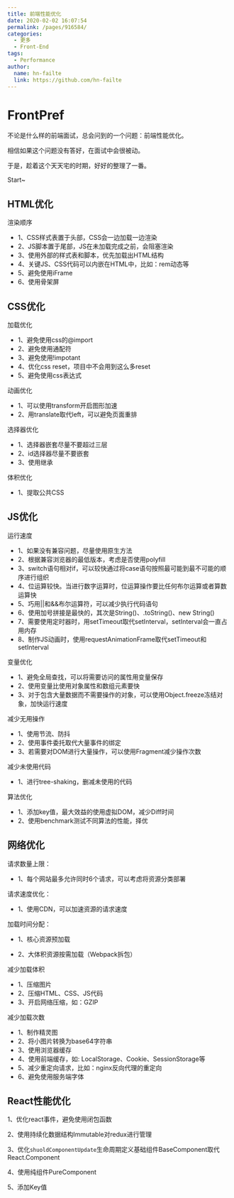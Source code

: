 ```yaml
---
title: 前端性能优化
date: 2020-02-02 16:07:54
permalink: /pages/916584/
categories:
  - 更多
  - Front-End
tags:
  - Performance
author:
  name: hn-failte
  link: https://github.com/hn-failte
---
```


# FrontPref

不论是什么样的前端面试，总会问到的一个问题：前端性能优化。

相信如果这个问题没有答好，在面试中会很被动。

于是，趁着这个天天宅的时期，好好的整理了一番。

Start~

## HTML优化

渲染顺序

- 1、CSS样式表置于头部，CSS会一边加载一边渲染
- 2、JS脚本置于尾部，JS在未加载完成之前，会阻塞渲染
- 3、使用外部的样式表和脚本，优先加载出HTML结构
- 4、关键JS、CSS代码可以内嵌在HTML中，比如：rem动态等
- 5、避免使用iFrame
- 6、使用骨架屏


## CSS优化

加载优化
- 1、避免使用css的@import
- 2、避免使用通配符
- 3、避免使用!impotant
- 4、优化css reset，项目中不会用到这么多reset
- 5、避免使用css表达式

动画优化
- 1、可以使用transform开启图形加速
- 2、用translate取代left，可以避免页面重排

选择器优化
- 1、选择器嵌套尽量不要超过三层
- 2、id选择器尽量不要嵌套
- 3、使用继承

体积优化
- 1、提取公共CSS


## JS优化

运行速度

- 1、如果没有兼容问题，尽量使用原生方法
- 2、根据兼容浏览器的最低版本，考虑是否使用polyfill
- 3、switch语句相对if，可以较快通过将case语句按照最可能到最不可能的顺序进行组织
- 4、位运算较快。当进行数字运算时，位运算操作要比任何布尔运算或者算数运算快
- 5、巧用||和&&布尔运算符，可以减少执行代码语句
- 6、使用加号拼接是最快的，其次是String()、.toString()、new String()
- 7、需要使用定时器时，用setTimeout取代setInterval，setInterval会一直占用内存
- 8、制作JS动画时，使用requestAnimationFrame取代setTimeout和setInterval

变量优化

- 1、避免全局查找，可以将需要访问的属性用变量保存
- 2、使用变量比使用对象属性和数组元素要快
- 3、对于包含大量数据而不需要操作的对象，可以使用Object.freeze冻结对象，加快运行速度

减少无用操作

- 1、使用节流、防抖
- 2、使用事件委托取代大量事件的绑定
- 3、若需要对DOM进行大量操作，可以使用Fragment减少操作次数

减少未使用代码

- 1、进行tree-shaking，删减未使用的代码

算法优化

- 1、添加key值，最大效益的使用虚拟DOM，减少Diff时间
- 2、使用benchmark测试不同算法的性能，择优


## 网络优化

请求数量上限：

- 1、每个网站最多允许同时6个请求，可以考虑将资源分类部署

请求速度优化：

- 1、使用CDN，可以加速资源的请求速度

加载时间分配：

- 1、核心资源预加载

- 2、大体积资源按需加载（Webpack拆包）

减少加载体积

- 1、压缩图片
- 2、压缩HTML、CSS、JS代码
- 3、开启网络压缩，如：GZIP

减少加载次数

- 1、制作精灵图
- 2、将小图片转换为base64字符串
- 3、使用浏览器缓存
- 4、使用前端缓存，如: LocalStorage、Cookie、SessionStorage等
- 5、减少重定向请求，比如：nginx反向代理的重定向
- 6、避免使用服务端字体


## React性能优化

1、优化react事件，避免使用闭包函数

2、使用持续化数据结构Immutable对redux进行管理

3、优化`shuoldComponentUpdate`生命周期定义基础组件BaseComponent取代React.Component

4、使用纯组件PureComponent

5、添加Key值
